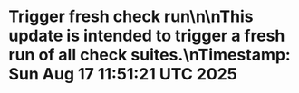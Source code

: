 # Trigger fresh check run\n\nThis update is intended to trigger a fresh run of all check suites.\nTimestamp: Sun Aug 17 11:51:21 UTC 2025
